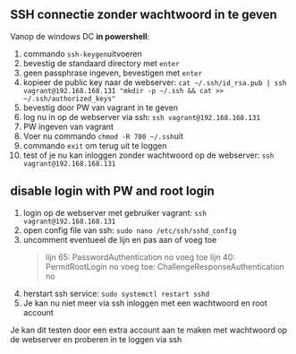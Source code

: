 ## SSH connectie zonder wachtwoord in te geven

Vanop de windows DC **in powershell**:

1. commando `ssh-keygen`uitvoeren
2. bevestig de standaard directory met `enter`
3. geen passphrase ingeven, bevestigen met `enter`
4. kopieer de public key naar de webserver: `cat ~/.ssh/id_rsa.pub | ssh vagrant@192.168.168.131 "mkdir -p ~/.ssh && cat >> ~/.ssh/authorized_keys"`
5. bevestig door PW van vagrant in te geven
6. log nu in op de webserver via ssh: `ssh vagrant@192.168.168.131`
7. PW ingeven van vagrant
8. Voer nu commando `chmod -R 700 ~/.ssh`uit
9. commando `exit` om terug uit te loggen
10. test of je nu kan inloggen zonder wachtwoord op de webserver: `ssh vagrant@192.168.168.131`

## disable login with PW and root login

1. login op de webserver met gebruiker vagrant: `ssh vagrant@192.168.168.131`
2. open config file van ssh: `sudo nano /etc/ssh/sshd_config`
3. uncomment eventueel de lijn en pas aan of voeg toe
    > lijn 65:  PasswordAuthentication no
    > voeg toe lijn 40: PermitRootLogin no
    > voeg toe: ChallengeResponseAuthentication no
4. herstart ssh service: `sudo systemctl restart sshd`
5. Je kan nu niet meer via ssh inloggen met een wachtwoord en root account

Je kan dit testen door een extra account aan te maken met wachtwoord op de webserver en proberen in te loggen via ssh
